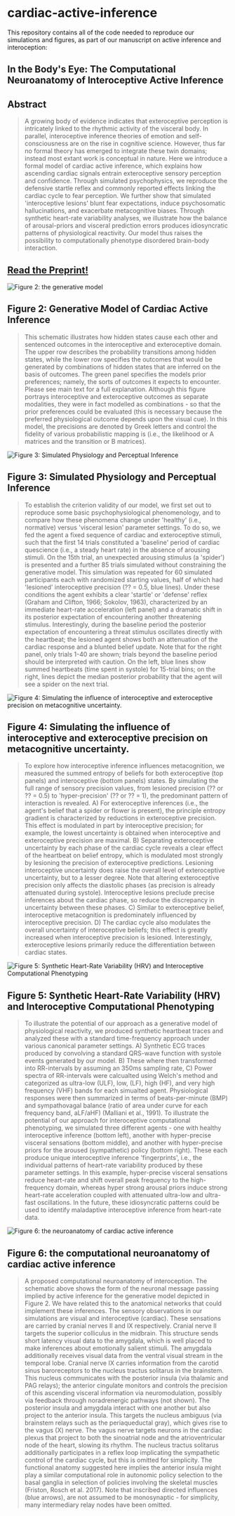 # cardiac-active-inference

This repository contains all of the code needed to reproduce our simulations and figures, as part of our manuscript on active inference and interoception: 


## In the Body's Eye: The Computational Neuroanatomy of Interoceptive Active Inference
## Abstract
>A growing body of evidence indicates that exteroceptive perception is intricately linked to the rhythmic activity of the visceral body. In parallel, interoceptive inference theories of emotion and self-consciousness are on the rise in cognitive science.  However, thus far no formal theory has emerged to integrate these twin domains; instead most extant work is conceptual in nature. Here we introduce a formal model of cardiac active inference, which explains how ascending cardiac signals entrain exteroceptive sensory perception and confidence. Through simulated psychophysics, we reproduce the defensive startle reflex and commonly reported effects linking the cardiac cycle to fear perception. We further show that simulated 'interoceptive lesions' blunt fear expectations, induce psychosomatic hallucinations, and exacerbate metacognitive biases. Through synthetic heart-rate variability analyses, we illustrate how the balance of arousal-priors and visceral prediction errors produces idiosyncratic patterns of physiological reactivity. Our model thus raises the possibility to computationally phenotype disordered brain-body interaction. 



## [Read the Preprint!](https://peerj.com/preprints/27137/?td=bl)
![Figure 2: the generative model](Figures/Figure_1.jpg)
## Figure 2: Generative Model of Cardiac Active Inference
>This schematic illustrates how hidden states cause each other and sentenced outcomes in the interoceptive and exteroceptive domain. The upper row describes the probability transitions among hidden states, while the lower row specifies the outcomes that would be generated by combinations of hidden states that are inferred on the basis of outcomes. The green panel specifies the models prior preferences; namely, the sorts of outcomes it expects to encounter. Please see main text for a full explanation. Although this figure portrays interoceptive and exteroceptive outcomes as separate modalities, they were in fact modelled as combinations - so that the prior preferences could be evaluated (this is necessary because the preferred physiological outcome depends upon the visual cue). In this model, the precisions are denoted by Greek letters and control the fidelity of various probabilistic mapping is (i.e., the likelihood or A matrices and the transition or B matrices).



![Figure 3: Simulated Physiology and Perceptual Inference](Figures/fig3_compress.jpg)
## Figure 3: Simulated Physiology and Perceptual Inference
> To establish the criterion validity of our model, we first set out to reproduce some basic psychophysiological phenomenology, and to compare how these phenomena change under 'healthy' (i.e., normative) versus 'visceral lesion' parameter settings. To do so, we fed the agent a fixed sequence of cardiac and exteroceptive stimuli, such that the first 14 trials constituted a 'baseline' period of cardiac quescience (i.e., a steady heart rate) in the absence of arousing stimuli. On the 15th trial, an unexpected arousing stimulus (a 'spider') is presented and a further 85 trials simulated without constraining the generative model. This simulation was repeated for 60 simulated participants each with randomized starting values, half of which had 'lesioned' interoceptive precision (?? = 0.5, blue lines). Under these conditions the agent exhibits a clear 'startle' or 'defense' reflex (Graham and Clifton, 1966; Sokolov, 1963), characterized by an immediate heart-rate acceleration (left panel) and a dramatic shift in its posterior expectation of encountering another threatening stimulus. Interestingly, during the baseline period the posterior expectation of encountering a threat stimulus oscillates directly with the heartbeat; the lesioned agent shows both an attenuation of the cardiac response and a blunted belief update. Note that for the right panel, only trials 1-40 are shown; trials beyond the baseline period should be interpreted with caution. On the left, blue lines show summed heartbeats (time spent in systole) for 15-trial bins; on the right, lines depict the median posterior probability that the agent will see a spider on the next trial. 



![Figure 4: Simulating the influence of interoceptive and exteroceptive precision on metacognitive uncertainty. ](Figures/fig2_3_compress.png)
## Figure 4: Simulating the influence of interoceptive and exteroceptive precision on metacognitive uncertainty. 
>To explore how interoceptive inference influences metacognition, we measured the summed entropy of beliefs for both exteroceptive (top panels) and interoceptive (bottom panels) states. By simulating the full range of sensory precision values, from lesioned precision (?? or ?? = 0.5) to 'hyper-precision' (?? or ?? = 1), the predominant pattern of interaction is revealed. A) For exteroceptive inferences (i.e., the agent's belief that a spider or flower is present), the principle entropy gradient is characterized by reductions in exteroceptive precision. This effect is modulated in part by interoceptive precision; for example, the lowest uncertainty is obtained when interoceptive and exteroceptive precision are maximal. B) Separating exteroceptive uncertainty by each phase of the cardiac cycle reveals a clear effect of the heartbeat on belief entropy, which is modulated most strongly by lesioning the precision of exteroceptive predictions. Lesioning interoceptive uncertainty does raise the overall level of exteroceptive uncertainty, but to a lesser degree. Note that altering exteroceptive precision only affects the diastolic phases (as precision is already attenuated during systole). Interoceptive lesions preclude precise inferences about the cardiac phase, so reduce the discrepancy in uncertainty between these phases. C) Similar to exteroceptive belief, interoceptive metacognition is predominately influenced by interoceptive precision. D) The cardiac cycle also modulates the overall uncertainty of interoceptive beliefs; this effect is greatly increased when interoceptive precision is lesioned. Interestingly, exteroceptive lesions primarily reduce the differentiation between cardiac states. 




![Figure 5: Synthetic Heart-Rate Variability (HRV) and Interoceptive Computational Phenotyping](Figures/hrv_figure_4_compress.png)
## Figure 5: Synthetic Heart-Rate Variability (HRV) and Interoceptive Computational Phenotyping
>To illustrate the potential of our approach as a generative model of physiological reactivity, we produced synthetic heartbeat traces and analyzed these with a standard time-frequency approach under various canonical parameter settings. A) Synthetic ECG traces produced by convolving a standard QRS-wave function with systole events generated by our model.  B) These where then transformed into RR-intervals by assuming an 350ms sampling rate, C) Power spectra of RR-intervals were calcualted using Welch's method and categorized as ultra-low (ULF), low, (LF), high (HF), and very high frequency (VHF) bands for each simualted agent. Physiological responses were then summarized in terms of beats-per-minute (BMP) and sympathovagal balance (ratio of area under curve for each frequency band, aLF/aHF) (Malliani et al., 1991). To illustrate the potential of our approach for interoceptive computational phenotyping, we simulated three different agents - one with healthy interoceptive inference (bottom left), another with hyper-precise visceral sensations (bottom middle), and another with hyper-precise priors for the aroused (sympathetic) policy (bottom right). These each produce unique interoceptive inference 'fingerprints', i.e., the individual patterns of heart-rate variability produced by these parameter settings. In this example, hyper-precise visceral sensations reduce heart-rate and shift overall peak frequency to the high-frequency domain, whereas hyper strong arousal priors induce strong heart-rate acceleration coupled with attenuated ultra-low and ultra-fast oscillations. In the future, these idiosyncratic patterns could be used to identify maladaptive interoceptive inference from heart-rate data. 




![Figure 6: the neuroanatomy of cardiac active inference](Figures/figure_5_final_compress.png)
## Figure 6: the computational neuroanatomy of cardiac active inference
>A proposed computational neuroanatomy of interoception. The schematic above shows the form of the neuronal message passing implied by active inference for the generative model depicted in Figure 2. We have related this to the anatomical networks that could implement these inferences. The sensory observations in our simulations are visual and interoceptive (cardiac). These sensations are carried by cranial nerves II and IX respectively. Cranial nerve II targets the superior colliculus in the midbrain. This structure sends short latency visual data to the amygdala, which is well placed to make inferences about emotionally salient stimuli. The amygdala additionally receives visual data from the ventral visual stream in the temporal lobe. Cranial nerve IX carries information from the carotid sinus baroreceptors to the nucleus tractus solitarus in the brainstem. This nucleus communicates with the posterior insula (via thalamic and PAG relays); the anterior cingulate monitors and controls the precision of this ascending visceral information via neuromodulation, possibly via feedback through noradrenergic pathways (not shown). The posterior insula and amygdala interact with one another but also project to the anterior insula. This targets the nucleus ambiguus (via brainstem relays such as the periaqueductal gray), which gives rise to the vagus (X) nerve. The vagus nerve targets neurons in the cardiac plexus that project to both the sinoatrial node and the atrioventricular node of the heart, slowing its rhythm. The nucleus tractus solitarus additionally participates in a reflex loop implicating the sympathetic control of the cardiac cycle, but this is omitted for simplicity. The functional anatomy suggested here implies the anterior insula might play a similar computational role in autonomic policy selection to the basal ganglia in selection of policies involving the skeletal muscles (Friston, Rosch et al. 2017). Note that inscribed directed influences (blue arrows), are not assumed to be monosynaptic - for simplicity, many intermediary relay nodes have been omitted. 

